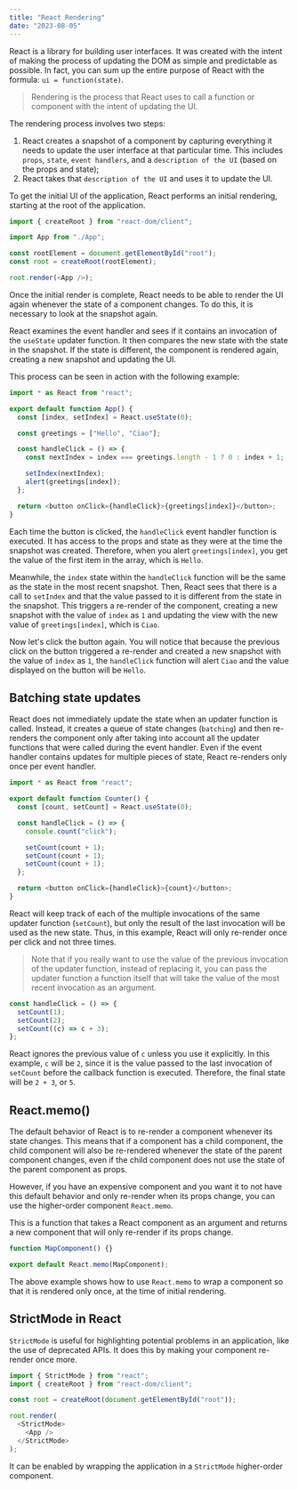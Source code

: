 ```yaml
---
title: "React Rendering"
date: "2023-08-05"
---
```


React is a library for building user interfaces. It was created with the intent of making the process of updating the DOM as simple and predictable as possible. In fact, you can sum up the entire purpose of React with the formula: `ui = function(state)`.

> Rendering is the process that React uses to call a function or component with the intent of updating the UI.

The rendering process involves two steps:

1. React creates a snapshot of a component by capturing everything it needs to update the user interface at that particular time. This includes `props`, `state`, `event handlers`, and a `description of the UI` (based on the props and state);
2. React takes that `description of the UI` and uses it to update the UI.

To get the initial UI of the application, React performs an initial rendering, starting at the root of the application.

```js
import { createRoot } from "react-dom/client";

import App from "./App";

const rootElement = document.getElementById("root");
const root = createRoot(rootElement);

root.render(<App />);
```

Once the initial render is complete, React needs to be able to render the UI again whenever the state of a component changes. To do this, it is necessary to look at the snapshot again.

React examines the event handler and sees if it contains an invocation of the `useState` updater function. It then compares the new state with the state in the snapshot. If the state is different, the component is rendered again, creating a new snapshot and updating the UI.

This process can be seen in action with the following example:

```js
import * as React from "react";

export default function App() {
  const [index, setIndex] = React.useState(0);

  const greetings = ["Hello", "Ciao"];

  const handleClick = () => {
    const nextIndex = index === greetings.length - 1 ? 0 : index + 1;

    setIndex(nextIndex);
    alert(greetings[index]);
  };

  return <button onClick={handleClick}>{greetings[index]}</button>;
}
```

Each time the button is clicked, the `handleClick` event handler function is executed. It has access to the props and state as they were at the time the snapshot was created. Therefore, when you alert `greetings[index]`, you get the value of the first item in the array, which is `Hello`.

Meanwhile, the `index` state within the `handleClick` function will be the same as the state in the most recent snapshot. Then, React sees that there is a call to `setIndex` and that the value passed to it is different from the state in the snapshot. This triggers a re-render of the component, creating a new snapshot with the value of `index` as `1` and updating the view with the new value of `greetings[index]`, which is `Ciao`.

Now let's click the button again. You will notice that because the previous click on the button triggered a re-render and created a new snapshot with the value of `index` as `1`, the `handleClick` function will alert `Ciao` and the value displayed on the button will be `Hello`.

## Batching state updates

React does not immediately update the state when an updater function is called. Instead, it creates a queue of state changes (`batching`) and then re-renders the component only after taking into account all the updater functions that were called during the event handler. Even if the event handler contains updates for multiple pieces of state, React re-renders only once per event handler.

```js
import * as React from "react";

export default function Counter() {
  const [count, setCount] = React.useState(0);

  const handleClick = () => {
    console.count("click");

    setCount(count + 1);
    setCount(count + 1);
    setCount(count + 1);
  };

  return <button onClick={handleClick}>{count}</button>;
}
```

React will keep track of each of the multiple invocations of the same updater function (`setCount`), but only the result of the last invocation will be used as the new state. Thus, in this example, React will only re-render once per click and not three times.

> Note that if you really want to use the value of the previous invocation of the updater function, instead of replacing it, you can pass the updater function a function itself that will take the value of the most recent invocation as an argument.

```js
const handleClick = () => {
  setCount(1);
  setCount(2);
  setCount((c) => c + 3);
};
```

React ignores the previous value of `c` unless you use it explicitly. In this example, `c` will be `2`, since it is the value passed to the last invocation of `setCount` before the callback function is executed. Therefore, the final state will be `2 + 3`, or `5`.

## React.memo()

The default behavior of React is to re-render a component whenever its state changes. This means that if a component has a child component, the child component will also be re-rendered whenever the state of the parent component changes, even if the child component does not use the state of the parent component as props.

However, if you have an expensive component and you want it to not have this default behavior and only re-render when its props change, you can use the higher-order component `React.memo`.

This is a function that takes a React component as an argument and returns a new component that will only re-render if its props change.

```js
function MapComponent() {}

export default React.memo(MapComponent);
```

The above example shows how to use `React.memo` to wrap a component so that it is rendered only once, at the time of initial rendering.

## StrictMode in React

`StrictMode` is useful for highlighting potential problems in an application, like the use of deprecated APIs. It does this by making your component re-render once more.

```js
import { StrictMode } from "react";
import { createRoot } from "react-dom/client";

const root = createRoot(document.getElementById("root"));

root.render(
  <StrictMode>
    <App />
  </StrictMode>
);
```

It can be enabled by wrapping the application in a `StrictMode` higher-order component.
